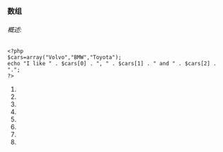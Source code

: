 ### 数组

###### 概述:  
```
<?php
$cars=array("Volvo","BMW","Toyota"); 
echo "I like " . $cars[0] . ", " . $cars[1] . " and " . $cars[2] . ".";
?>
```


1.  
2.  
3.  
4.  
5.  
6.  
7.  
8.  